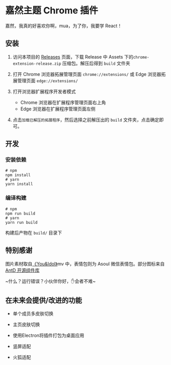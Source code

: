 # 嘉然主题 Chrome 插件

嘉然，我真的好喜欢你啊，mua，为了你，我要学 React！

## 安装

1. 访问本项目的 [Releases](https://github.com/b9891796435/diana_chrome_extension/releases) 页面，下载 Release 中 Assets 下的`chrome-extension-release.zip` 压缩包。解压后得到 `build` 文件夹

2. 打开 Chrome 浏览器拓展管理页面 `chrome://extensions/` 或 Edge 浏览器拓展管理页面 `edge://extensions/`
3. 打开浏览器扩展程序开发者模式
   - Chrome 浏览器在扩展程序管理页面右上角
   - Edge 浏览器在扩展程序管理页面左侧
4. 点击`加载已解压的拓展程序`，然后选择之前解压出的 `build` 文件夹，点击确定即可。

## 开发

### 安装依赖

```shell
# npm
npm install
# yarn
yarn install
```

### 编译构建

```shell
# npm
npm run build
# yarn
yarn run build
```

构建后产物在 `build/` 目录下

## 特别感谢

图片素材取自<a href="https://www.bilibili.com/video/BV1134y1o7hi">《You&Idol》</a>mv 中，表情包则为 Asoul 微信表情包。部分图标来自<a href="https://github.com/ant-design/ant-design">AntD 开源组件库</a>

~什么？运行错误？小伙伴你好，✋会者不难~

## 在未来会提供/改进的功能

- 单个成员多皮肤切换
- 主页皮肤切换

- 使用Electron将插件打包为桌面应用
- 竖屏适配
- 火狐适配
